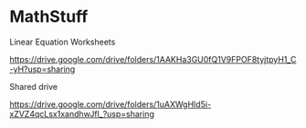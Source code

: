 # MathStuff

Linear Equation Worksheets

https://drive.google.com/drive/folders/1AAKHa3GU0fQ1V9FPOF8tyjtpyH1_C-yH?usp=sharing

Shared drive

https://drive.google.com/drive/folders/1uAXWgHId5i-xZVZ4qcLsx1xandhwJfl_?usp=sharing
